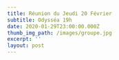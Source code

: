 ```yaml
---
title: Réunion du Jeudi 20 Février
subtitle: Odysséa 19h
date: 2020-01-29T23:00:00.000Z
thumb_img_path: /images/groupe.jpg
excerpt: ''
layout: post
---
```


